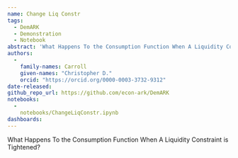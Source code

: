 ```yaml
---
name: Change Liq Constr
tags:
  - DemARK
  - Demonstration
  - Notebook
abstract: 'What Happens To the Consumption Function When A Liquidity Constraint is Tightened?'
authors:
  -
    family-names: Carroll
    given-names: "Christopher D."
    orcid: "https://orcid.org/0000-0003-3732-9312"
date-released: 
github_repo_url: https://github.com/econ-ark/DemARK
notebooks:
  - 
    notebooks/ChangeLiqConstr.ipynb
dashboards:
---
```


What Happens To the Consumption Function When A Liquidity Constraint is Tightened?
